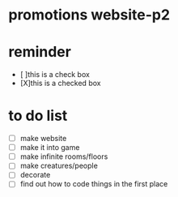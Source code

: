 # promotions website-p2


# reminder
- [ ]this is a check box 
- [X]this is a checked box 


# to do list 
- [ ] make website 
- [ ] make it into game 
- [ ] make infinite rooms/floors 
- [ ] make creatures/people 
- [ ] decorate 
- [ ] find out how to code things in the first place 
